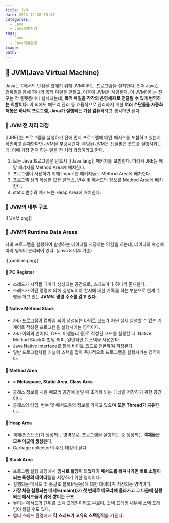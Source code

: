```yaml
---
title: JVM
date: 2023-12-28 15:57
categories:
  - Java
  - Java개발환경
tags:
  - Java
  - Java개발환경
image: 
path:
---
```


## 🌈 JVM(Java Virtual Machine)
Java는 C에서의 단점을 없애기 위해 JVM이라는 프로그램을 설치한다. 먼저 Java는 컴파일을 통해 하나의 목적 파일을 만들고, 이후에 JVM을 사용한다. 이 JVM이라는 친구는 각 플랫폼마다 설치되는데, **목적 파일을 각각의 운영체제로 전달될 수 있게 번역하는 역할이다.** 이 외에도 메모리 관리 등 효율적으로 관리하기 위한 **여러 수단들을 자동화해놓은 하나의 프로그램**, **Java가 실행되는 가상 컴퓨터**라고 생각하면 된다.

### 📌 JVM 전 처리 과정
[[JRE]]는 프로그램을 실행하기 전에 먼저 프로그램에 메인 메서드를 포함하고 있는지 확인하고 존재한다면 JVM을 부팅시킨다. 부팅된 JVM은 전달받은 코드를 실행시키는데, 이때 가장 먼저 하는 일을 전 처리 과정이라고 한다.

1. 모든 Java 프로그램은 반드시 [[Java.lang]] 패키지를 포함한다. 따라서 JRE는 해당 패키지를 Method Area에 배치한다.
2. 프로그램이 사용하기 위해 import한 패키지들도 Method Area에 배치한다.
3. 프로그램 상의 작성한 모든 클래스, 변수 및 메서드의 정보를 Method Area에 배치한다.
4. static 변수와 메서드는 Heap Area에 배치한다.

### 📌 JVM의 내부 구조

![[JVM.png]]

### 📌 JVM의 Runtime Data Areas
자바 프로그램을 실행하여 발생하는 데이터를 저장하는 역할을 하는데, 데이터의 속성에 따라 영역이 분리되어 있다. (Java 8 이후 기준)

![[runtime.png]]

#### 🧶 PC Register
- 스레드가 시작될 때마다 생성되는 공간으로, 스레드마다 하나씩 존재한다.
- 스레드가 어떤 명령에 의해 실행되어야 할지에 대한 기록을 하는 부분으로 현재 수행을 하고 있는 **JVM의 명령 주소를 갖고 있다.**

#### 🧶 Native Method Stack
- 자바 프로그램이 컴파일 되어 생성되는 바이트 코드가 아닌 실제 실행할 수 있는 기계어로 작성된 프로그램을 실행시키는 영역이다.
- 자바 이외의 언어(C, C++, 어셈블리 등)로 작성된 코드를 실행할 때, Native Method Stack이 할당 되며, 일반적인 C 스택을 사용한다.
- Java Native Interface를 통해 바이트 코드로 전환하여 저장된다.
- 일반 프로그램처럼 커널이 스택을 잡아 독자적으로 프로그램을 실행시키는 영역이다.

#### 🧶 Method Area
+ = **Metaspace, Static Area, Class Area**
- 클래스 정보를 처음 메모리 공간에 올릴 때 초기화 되는 대상을 저장하기 위한 공간이다.
- 클래스의 타입, 변수 및 메서드등의 정보를 가지고 있으며 **모든 Thread가 공유**한다.

#### 🧶 Heap Area
+ 객체(인스턴스)가 생성되는 영역으로, 프로그램을 실행하는 중 생성되는 **객체들은 모두 이곳에 생성**된다.
+ Garbage collector의 주요 대상이 된다.

#### 🧶 Stack Area
+ 프로그램 실행 과정에서 **임시로 할당이 되었다가 메서드를 빠져나가면 바로 소멸이 되는 특성의 데이터**들을 저장하기 위한 영역이다.
+ 실행되는 메서드 및 중괄호 블록(if문등)에 대한 데이터가 저장되는 영역이다.
+ **가장 처음 실행되는 메서드(main())가 첫 번째로 메모리에 올라가고 그 다음에 실행되는 메서드들이 위에 쌓이는 구조**
+ 쌓이는 메서드의 단위를 스택 프레임이라고 부르며, 스택 프레임 내부에 스택 프레임이 생길 수도 있다.
+ 멀티 스레드 환경에서 **각 스레드가 고유의 스택영역**을 가진다.